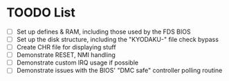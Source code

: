 # TOODO List

- [ ] Set up defines & RAM, including those used by the FDS BIOS
- [ ] Set up the disk structure, including the "KYODAKU-" file check bypass
- [ ] Create CHR file for displaying stuff
- [ ] Demonstrate RESET, NMI handling
- [ ] Demonstrate custom IRQ usage if possible
- [ ] Demonstrate issues with the BIOS' "DMC safe" controller polling routine 
